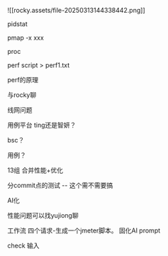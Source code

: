 
![[rocky.assets/file-20250313144338442.png]]


pidstat

pmap -x xxx

proc

perf script > perf1.txt



perf的原理




与rocky聊

线网问题


用例平台 ting还是智妍？

bsc？


用例？

13组 合并性能+优化


分commit点的测试 -- 这个需不需要搞


AI化

性能问题可以找yujiong聊



工作流
四个请求-生成一个jmeter脚本。
固化AI prompt

check 输入
